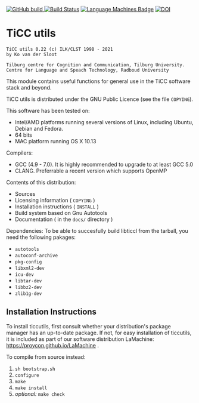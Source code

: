 [![GitHub build](https://github.com/LanguageMachines/ticcutils/actions/workflows/ticcutils.yml/badge.svg?branch=master) ![Build Status](https://travis-ci.org/LanguageMachines/ticcutils.svg?branch=master)](https://travis-ci.org/LanguageMachines/ticcutils) [![Language Machines Badge](http://applejack.science.ru.nl/lamabadge.php/ticcutils)](http://applejack.science.ru.nl/languagemachines/) [![DOI](https://zenodo.org/badge/9028755.svg)](https://zenodo.org/badge/latestdoi/9028755)

TiCC utils
==============

    TiCC utils 0.22 (c) ILK/CLST 1998 - 2021
    by Ko van der Sloot

    Tilburg centre for Cognition and Communication, Tilburg University.
    Centre for Language and Speach Technology, Radboud University

This module contains useful functions for general use in the TiCC software
stack and beyond.

TiCC utils is distributed under the GNU Public Licence (see the file ``COPYING``).

This software has been tested on:
- Intel/AMD platforms running several versions of Linux, including Ubuntu,
  Debian and Fedora.
- 64 bits
- MAC platform running OS X 10.13

Compilers:
- GCC (4.9 - 7.0). It is highly recommended to upgrade to at least GCC 5.0
- CLANG. Preferrable a recent version which supports OpenMP

Contents of this distribution:
- Sources
- Licensing information ( ``COPYING`` )
- Installation instructions ( ``INSTALL`` )
- Build system based on Gnu Autotools
- Documentation ( in the ``docs/`` directory )

Dependencies:
To be able to succesfully build libticcl from the tarball, you need the
following pakages:
- ``autotools``
- ``autoconf-archive``
- ``pkg-config``
- ``libxml2-dev``
- ``icu-dev``
- ``libtar-dev``
- ``libbz2-dev``
- ``zlib1g-dev``

Installation Instructions
--------------------------------

To install ticcutils, first consult whether your distribution's package manager
has an up-to-date package.  If not, for easy installation of ticcutils, it is
included as part of our software distribution LaMachine:
https://proycon.github.io/LaMachine .

To compile from source instead:
1. ``sh bootstrap.sh``
2. ``configure``
3. ``make``
4. ``make install``
5. *optional:* ``make check``
